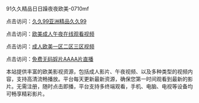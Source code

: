 91久久精品日日躁夜夜欧美-0710mf

点击访问：<a href="https://heiliaozj3tjd.pages.dev">久久99亚洲精品久久99</a>

点击访问：<a href="https://heiliaoe8ajia.pages.dev">欧美成人午夜在线观看视频</a>

点击访问：<a href="https://heiliaoxqkkct.pages.dev">成人欧美一区二区三区视频</a>

点击访问：<a href="https://heiliaoxwd5i8.pages.dev">免费无码婬片AAAA片直播</a>

本站提供丰富的欧美影视资源，包括成人影片、午夜视频、以及多种类型的视频内容，支持高清流畅播放。平台每天更新最新资源，确保您第一时间观看到最新的影片。无需注册，随时点击即播，平台支持多终端观看，手机、电脑、电视等设备均可畅享精彩影片。

<span style="display:none;">[Canonical link](https://github.com/cgv20250710/cgv3)</span>
